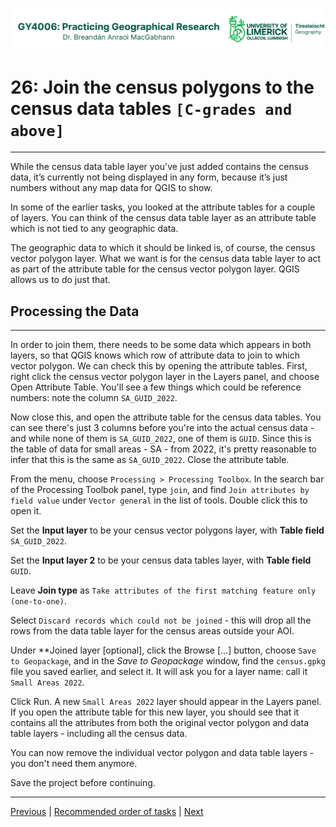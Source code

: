 ![UL Geography logo](../assets/images/GY4006_logo.png)

# 26: Join the census polygons to the census data tables ```[C-grades and above]```
___
While the census data table layer you've just added contains the census data, it’s currently not being displayed in any form, because it’s just numbers without any map data for QGIS to show.

In some of the earlier tasks, you looked at the attribute tables for a couple of layers. You can think of the census data table layer as an attribute table which is not tied to any geographic data. 

The geographic data to which it should be linked is, of course, the census vector polygon layer. What we want is for the census data table layer to act as part of the attribute table for the census vector polygon layer. QGIS allows us to do just that.


## Processing the Data
___
In order to join them, there needs to be some data which appears in both layers, so that QGIS knows which row of attribute data to join to which vector polygon. We can check this by opening the attribute tables. First, right click the census vector polygon layer in the Layers panel, and choose Open Attribute Table. You'll see a few things which could be reference numbers: note the column ```SA_GUID_2022```.

Now close this, and open the attribute table for the census data tables. You can see there's just 3 columns before you're into the actual census data - and while none of them is ```SA_GUID_2022```, one of them is ```GUID```. Since this is the table of data for small areas - SA - from 2022, it's pretty reasonable to infer that this is the same as ```SA_GUID_2022```. Close the attribute table.

From the menu, choose ```Processing > Processing Toolbox```. In the search bar of the Processing Toolbok panel, type ```join```, and find ```Join attributes by field value``` under ```Vector general``` in the list of tools. Double click this to open it.

Set the **Input layer** to be your census vector polygons layer, with **Table field** ```SA_GUID_2022```.

Set the **Input layer 2** to be your census data tables layer, with **Table field** ```GUID```.

Leave **Join type** as ```Take attributes of the first matching feature only (one-to-one)```.

Select ```Discard records which could not be joined``` - this will drop all the rows from the data table layer for the census areas outside your AOI.

Under **Joined layer [optional], click the Browse [...] button, choose ```Save to Geopackage```, and in the *Save to Geopackage* window, find the ```census.gpkg``` file you saved earlier, and select it. It will ask you for a layer name: call it ```Small Areas 2022```.

Click Run. A new ```Small Areas 2022``` layer should appear in the Layers panel. If you open the attribute table for this new layer, you should see that it contains all the attributes from both the original vector polygon and data table layers - including all the census data.

You can now remove the individual vector polygon and data table layers - you don't need them anymore.

Save the project before continuing.


___
[Previous](./25_census_data.md) | [Recommended order of tasks](./start.md#recommended-order-of-tasks) | [Next]()